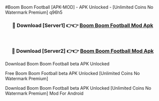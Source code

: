 #Boom Boom Football [APK-MOD] - APK Unlocked - [Unlimited Coins No Watermark Premium] q96h5



<div align="center">

<h3>🔴 Download [Server1] 👉👉 <a href="https://momento.my/?title=Boom_Boom_Football">Boom Boom Football Mod Apk</a></h3><br>

<h3>🔴 Download [Server2] 👉👉 <a href="https://momento.my/?title=Boom_Boom_Football">Boom Boom Football Mod Apk</a></h3>
</div>



Download Boom Boom Football beta APK Unlocked

Free Boom Boom Football beta APK Unlocked [Unlimited Coins No Watermark Premium]

Download Boom Boom Football beta APK Unlocked [Unlimited Coins No Watermark Premium] Mod For Android
